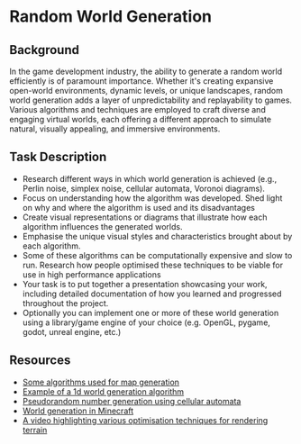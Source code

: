 # Random World Generation

## Background

In the game development industry, the ability to generate a random world efficiently is of paramount importance. Whether it's creating expansive open-world environments, dynamic levels, or unique landscapes, random world generation adds a layer of unpredictability and replayability to games. Various algorithms and techniques are employed to craft diverse and engaging virtual worlds, each offering a different approach to simulate natural, visually appealing, and immersive environments.

## Task Description


- Research different ways in which world generation is achieved (e.g., Perlin noise, simplex noise, cellular automata, Voronoi diagrams).
- Focus on understanding how the algorithm was developed. Shed light on why and where the algorithm is used and its disadvantages
- Create visual representations or diagrams that illustrate how each algorithm influences the generated worlds.
- Emphasise the unique visual styles and characteristics brought about by each algorithm.
- Some of these algorithms can be computationally expensive and slow to run. Research how people optimised these techniques to be viable for use in high performance applications
- Your task is to put together a presentation showcasing your work, including detailed documentation of how you learned and progressed throughout the project.
- Optionally you can implement one or more of these world generation using a library/game engine of your choice (e.g. OpenGL, pygame, godot, unreal engine, etc.)

## Resources

- [Some algorithms used for map generation](http://pcg.wikidot.com/pcg-algorithm:map-generation)
- [Example of a 1d world generation algorithm](https://arpitbhayani.me/blogs/1d-terrain/)
- [Pseudorandom number generation using cellular automata](https://arpitbhayani.me/blogs/rule-30-cellular-automata)
- [World generation in Minecraft](https://www.alanzucconi.com/2022/06/05/minecraft-world-generation/)
- [A video highlighting various optimisation techniques for rendering terrain](https://www.youtube.com/watch?v=5zlfJW2VGLM)